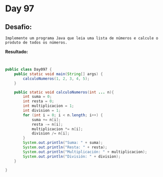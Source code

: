 # Day 97

## Desafio:

	Implemente um programa Java que leia uma lista de números e calcule o produto de todos os números.

**Resultado:**

```java


public class Day097 {
    public static void main(String[] args) {
        calculoNumeros(1, 2, 3, 4, 5);
    }

    public static void calculoNumeros(int ... n){
        int suma = 0;
        int resta = 0;
        int multiplicacion = 1;
        int division = 1;
        for (int i = 0; i < n.length; i++) {
            suma += n[i];
            resta -= n[i];
            multiplicacion *= n[i];
            division /= n[i];
        }
        System.out.println("Suma: " + suma);
        System.out.println("Resta: " + resta);
        System.out.println("Multiplicación: " + multiplicacion);
        System.out.println("División: " + division);
    }

}

